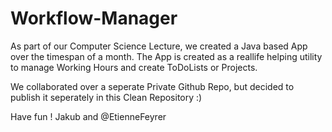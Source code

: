 # Workflow-Manager
As part of our Computer Science Lecture, we created a Java based App over the timespan of a month. 
The App is created as a reallife helping utility to manage Working Hours and create ToDoLists or Projects.

We collaborated over a seperate Private Github Repo, but decided to publish it seperately in this Clean Repository :)

Have fun !
Jakub and @EtienneFeyrer
